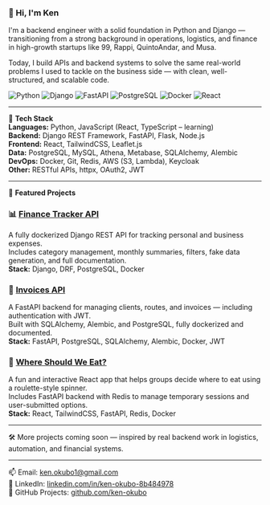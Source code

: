 ### 👋 Hi, I'm Ken  
I'm a backend engineer with a solid foundation in Python and Django — transitioning from a strong background in operations, logistics, and finance in high-growth startups like 99, Rappi, QuintoAndar, and Musa.

Today, I build APIs and backend systems to solve the same real-world problems I used to tackle on the business side — with clean, well-structured, and scalable code.

![Python](https://img.shields.io/badge/Python-3776AB?style=for-the-badge&logo=python&logoColor=white)
![Django](https://img.shields.io/badge/Django-092E20?style=for-the-badge&logo=django&logoColor=white)
![FastAPI](https://img.shields.io/badge/FastAPI-005571?style=for-the-badge&logo=fastapi)
![PostgreSQL](https://img.shields.io/badge/PostgreSQL-4169E1?style=for-the-badge&logo=postgresql&logoColor=white)
![Docker](https://img.shields.io/badge/Docker-2496ED?style=for-the-badge&logo=docker&logoColor=white)
![React](https://img.shields.io/badge/React-20232A?style=for-the-badge&logo=react&logoColor=61DAFB)

---

🚀 **Tech Stack**  
**Languages:** Python, JavaScript (React, TypeScript – learning)  
**Backend:** Django REST Framework, FastAPI, Flask, Node.js  
**Frontend:** React, TailwindCSS, Leaflet.js  
**Data:** PostgreSQL, MySQL, Athena, Metabase, SQLAlchemy, Alembic  
**DevOps:** Docker, Git, Redis, AWS (S3, Lambda), Keycloak  
**Other:** RESTful APIs, httpx, OAuth2, JWT

---

📂 **Featured Projects**

### 📊 [Finance Tracker API](https://github.com/ken-okubo/finance-tracker)  
A fully dockerized Django REST API for tracking personal and business expenses.  
Includes category management, monthly summaries, filters, fake data generation, and full documentation.  
**Stack:** Django, DRF, PostgreSQL, Docker

### 🧾 [Invoices API](https://github.com/ken-okubo/invoices-api)  
A FastAPI backend for managing clients, routes, and invoices — including authentication with JWT.  
Built with SQLAlchemy, Alembic, and PostgreSQL, fully dockerized and documented.  
**Stack:** FastAPI, PostgreSQL, SQLAlchemy, Alembic, Docker, JWT

### 🎯 [Where Should We Eat?](https://github.com/ken-okubo/where-should-we-eat)  
A fun and interactive React app that helps groups decide where to eat using a roulette-style spinner.  
Includes FastAPI backend with Redis to manage temporary sessions and user-submitted options.  
**Stack:** React, TailwindCSS, FastAPI, Redis, Docker

---

🛠️ More projects coming soon — inspired by real backend work in logistics, automation, and financial systems.

---

📫 Email: ken.okubo1@gmail.com  
🔗 LinkedIn: [linkedin.com/in/ken-okubo-8b484978](https://www.linkedin.com/in/ken-okubo-8b484978/)  
📁 GitHub Projects: [github.com/ken-okubo](https://github.com/ken-okubo)
